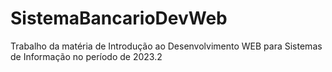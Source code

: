 # SistemaBancarioDevWeb
Trabalho da matéria de Introdução ao Desenvolvimento WEB para Sistemas de Informação no período de 2023.2
